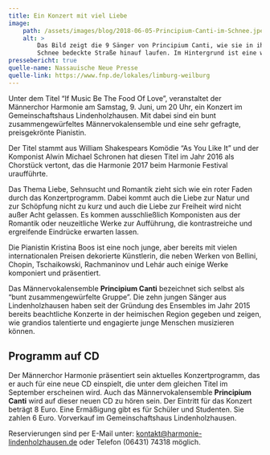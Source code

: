 ```yaml
---
title: Ein Konzert mit viel Liebe
image: 
    path: /assets/images/blog/2018-06-05-Principium-Canti-im-Schnee.jpeg
    alt: >
        Das Bild zeigt die 9 Sänger von Principium Canti, wie sie in ihren schwarzen Hosen und Hemden eine mit 
        Schnee bedeckte Straße hinauf laufen. Im Hintergrund ist eine weiße Schneelandschaft zu erkennen.
pressebericht: true
quelle-name: Nassauische Neue Presse
quelle-link: https://www.fnp.de/lokales/limburg-weilburg
---
```

Unter dem Titel “If Music Be The Food Of Love”, veranstaltet der Männerchor Harmonie am Samstag, 9. Juni, um 20 Uhr, ein Konzert im Gemeinschaftshaus Lindenholzhausen. Mit dabei sind ein bunt zusammengewürfeltes Männervokalensemble und eine sehr gefragte, preisgekrönte Pianistin.

Der Titel stammt aus William Shakespears Komödie “As You Like It” und der Komponist Alwin Michael Schronen hat diesen Titel im Jahr 2016 als Chorstück vertont, das die Harmonie 2017 beim Harmonie Festival uraufführte.

Das Thema Liebe, Sehnsucht und Romantik zieht sich wie ein roter Faden durch das Konzertprogramm. Dabei kommt auch die Liebe zur Natur und zur Schöpfung nicht zu kurz und auch die Liebe zur Freiheit wird nicht außer Acht gelassen. Es kommen ausschließlich Komponisten aus der Romantik oder neuzeitliche Werke zur Aufführung, die kontrastreiche und ergreifende Eindrücke erwarten lassen.

Die Pianistin Kristina Boos ist eine noch junge, aber bereits mit vielen internationalen Preisen dekorierte Künstlerin, die neben Werken von Bellini, Chopin, Tschaikowski, Rachmaninov und Lehár auch einige Werke komponiert und präsentiert.

Das Männervokalensemble **Principium Canti** bezeichnet sich selbst als “bunt zusammengewürfelte Gruppe”. Die zehn jungen Sänger aus Lindenholzhausen haben seit der Gründung des Ensembles im Jahr 2015 bereits beachtliche Konzerte in der heimischen Region gegeben und zeigen, wie grandios talentierte und engagierte junge Menschen musizieren können.

## Programm auf CD
Der Männerchor Harmonie präsentiert sein aktuelles Konzertprogramm, das er auch für eine neue CD einspielt, die unter dem gleichen Titel im September erscheinen wird. Auch das Männervokalensemble **Principium Canti** wird auf dieser neuen CD zu hören sein. Der Eintritt für das Konzert beträgt 8 Euro. Eine Ermäßigung gibt es für Schüler und Studenten. Sie zahlen 6 Euro. Vorverkauf im Gemeinschaftshaus Lindenholzhausen.

Reservierungen sind per E-Mail unter: kontakt@harmonie-lindenholzhausen.de oder Telefon (06431) 74318 möglich.
